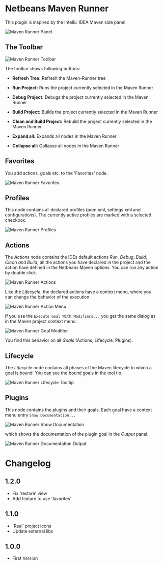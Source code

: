 # Netbeans Maven Runner

This plugin is inspired by the IntelliJ IDEA Maven side panel.

![Maven Runner Panel](doc/maven-runner.png)

## The Toolbar

![Maven Runner Toolbar](doc/maven-runner-toolbar.png)

The toolbar shows following buttons:

* **Refresh Tree:** Refresh the Maven-Runner tree
* **Run Project:** Runs the project currently selected in the Maven Runner
* **Debug Project:** Debugs the project currently selected in the Maven Runner
* **Build Project:** Builds the project currently selected in the Maven Runner
* **Clean and Build Project:** Rebuild the project currently selected in the Maven Runner

* **Expand all:** Expands all nodes in the Maven Runner
* **Collapse all:** Collapse all nodes in the Maven Runner

## Favorites

You add actions, goals etc. to the 'Favorites' node.

![Maven Runner Favorites](doc/maven.runner-favorites.png)

## Profiles

This node contains all declared profiles (pom.xml, settings.xml and configurations). 
The currently active profiles are marked with a selected checkbox.

![Maven Runner Profiles](doc/maven-runner-profiles.png)

## Actions

The *Actions* node contains the IDEs default actions *Run*, *Debug*, *Build*, 
*Clean and Build*, all the actions you have declared in the project and the 
action have defined in the Netbeans Maven options. You can run any action by 
double click.

![Maven Runner Actions](doc/maven-runner-actions.png)

Like the *Lifecycle*, the declared actions have a context menu, where you can 
change the behavior of the execution.

![Maven Runner Action Menu](doc/maven-runner-lifecycle-menu.png)

If you use the `Execute Goal With Modifiers...` you get the same dialog as in 
the Maven project context menu.

![Maven Runner Goal Modifier](doc/maven-runner-goal.png)

You find this behavior on all *Goals* (Actions, Lifecycle, Plugins).

## Lifecycle

The *Lifecycle* node contains all phases of the Maven lifecycle to which a goal 
is bound. You can see the bound goals in the tool tip.

![Maven Runner Lifecycle Tooltip](doc/maven-runner-lifecycle.png)

## Plugins

This node contains the plugins and their goals. Each goal have a context menu 
entry `Show Documentation...` 

![Maven Runner Show Documentation](doc/maven-runner-goal-help.png)

which shows the documentation of the plugin goal in the *Output* panel.

![Maven Runner Documentation Output](doc/maven-runner-goal-help-output.png)

# Changelog

## 1.2.0
- Fix 'restore' view
- Add feature to use 'favorites'

## 1.1.0
- 'Real' project icons
- Update external libs

## 1.0.0

- First Version